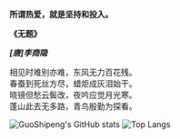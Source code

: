 
**所谓热爱，就是坚持和投入。**
<br />

**《无题》** 

***[唐]李商隐***

相见时难别亦难，东风无力百花残。<br />
春蚕到死丝方尽，蜡炬成灰泪始干。<br />
晓镜但愁云鬓改，夜吟应觉月光寒。<br />
蓬山此去无多路，青鸟殷勤为探看。


![GuoShipeng's GitHub stats](https://github-readme-stats.vercel.app/api?username=gspgsp&show_icons=true&theme=radical)
![Top Langs](https://github-readme-stats.vercel.app/api/top-langs/?username=gspgsp&layout=compact)
